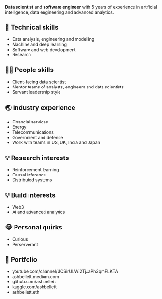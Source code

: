 **Data scientist** and **software engineer** with 5 years of experience in artificial intelligence, data engineering and advanced analytics.

## 🔧 Technical skills
- Data analysis, engineering and modelling
- Machine and deep learning
- Software and web development
- Research

## 🙏🏻 People skills
- Client-facing data scientist
- Mentor teams of analysts, engineers and data scientists
- Servant leadership style

## 🌏 Industry experience
- Financial services
- Energy
- Telecommunications
- Government and defence
- Work with teams in US, UK, India and Japan

## 💡 Research interests
- Reinforcement learning
- Causal inference
- Distributed systems

## 💡 Build interests
- Web3
- AI and advanced analytics

## 🐵 Personal quirks
- Curious
- Perserverant

## 📔 Portfolio
- youtube.com/channel/UCSirULWi2TjJaPh3qmFLKTA
- ashbellett.medium.com
- github.com/ashbellett
- kaggle.com/ashbellett
- ashbellett.eth
